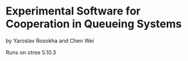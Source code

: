 # Experimental Software for Cooperation in Queueing Systems 
by Yaroslav Rosokha and Chen Wei

Runs on otree 5.10.3
